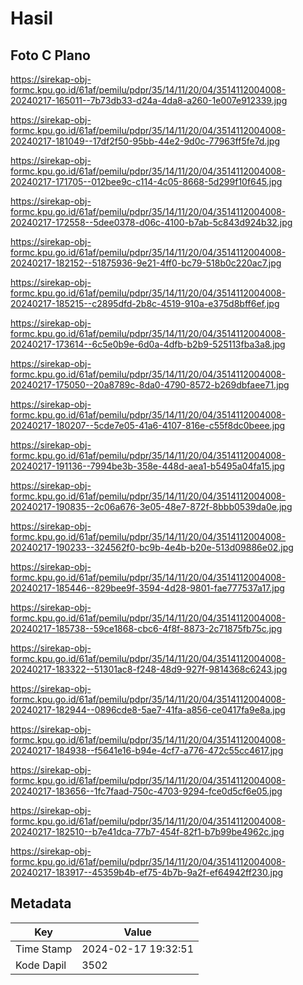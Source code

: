 # Hasil

## Foto C Plano

https://sirekap-obj-formc.kpu.go.id/61af/pemilu/pdpr/35/14/11/20/04/3514112004008-20240217-165011--7b73db33-d24a-4da8-a260-1e007e912339.jpg

https://sirekap-obj-formc.kpu.go.id/61af/pemilu/pdpr/35/14/11/20/04/3514112004008-20240217-181049--17df2f50-95bb-44e2-9d0c-77963ff5fe7d.jpg

https://sirekap-obj-formc.kpu.go.id/61af/pemilu/pdpr/35/14/11/20/04/3514112004008-20240217-171705--012bee9c-c114-4c05-8668-5d299f10f645.jpg

https://sirekap-obj-formc.kpu.go.id/61af/pemilu/pdpr/35/14/11/20/04/3514112004008-20240217-172558--5dee0378-d06c-4100-b7ab-5c843d924b32.jpg

https://sirekap-obj-formc.kpu.go.id/61af/pemilu/pdpr/35/14/11/20/04/3514112004008-20240217-182152--51875936-9e21-4ff0-bc79-518b0c220ac7.jpg

https://sirekap-obj-formc.kpu.go.id/61af/pemilu/pdpr/35/14/11/20/04/3514112004008-20240217-185215--c2895dfd-2b8c-4519-910a-e375d8bff6ef.jpg

https://sirekap-obj-formc.kpu.go.id/61af/pemilu/pdpr/35/14/11/20/04/3514112004008-20240217-173614--6c5e0b9e-6d0a-4dfb-b2b9-525113fba3a8.jpg

https://sirekap-obj-formc.kpu.go.id/61af/pemilu/pdpr/35/14/11/20/04/3514112004008-20240217-175050--20a8789c-8da0-4790-8572-b269dbfaee71.jpg

https://sirekap-obj-formc.kpu.go.id/61af/pemilu/pdpr/35/14/11/20/04/3514112004008-20240217-180207--5cde7e05-41a6-4107-816e-c55f8dc0beee.jpg

https://sirekap-obj-formc.kpu.go.id/61af/pemilu/pdpr/35/14/11/20/04/3514112004008-20240217-191136--7994be3b-358e-448d-aea1-b5495a04fa15.jpg

https://sirekap-obj-formc.kpu.go.id/61af/pemilu/pdpr/35/14/11/20/04/3514112004008-20240217-190835--2c06a676-3e05-48e7-872f-8bbb0539da0e.jpg

https://sirekap-obj-formc.kpu.go.id/61af/pemilu/pdpr/35/14/11/20/04/3514112004008-20240217-190233--324562f0-bc9b-4e4b-b20e-513d09886e02.jpg

https://sirekap-obj-formc.kpu.go.id/61af/pemilu/pdpr/35/14/11/20/04/3514112004008-20240217-185446--829bee9f-3594-4d28-9801-fae777537a17.jpg

https://sirekap-obj-formc.kpu.go.id/61af/pemilu/pdpr/35/14/11/20/04/3514112004008-20240217-185738--59ce1868-cbc6-4f8f-8873-2c71875fb75c.jpg

https://sirekap-obj-formc.kpu.go.id/61af/pemilu/pdpr/35/14/11/20/04/3514112004008-20240217-183322--51301ac8-f248-48d9-927f-9814368c6243.jpg

https://sirekap-obj-formc.kpu.go.id/61af/pemilu/pdpr/35/14/11/20/04/3514112004008-20240217-182944--0896cde8-5ae7-41fa-a856-ce0417fa9e8a.jpg

https://sirekap-obj-formc.kpu.go.id/61af/pemilu/pdpr/35/14/11/20/04/3514112004008-20240217-184938--f5641e16-b94e-4cf7-a776-472c55cc4617.jpg

https://sirekap-obj-formc.kpu.go.id/61af/pemilu/pdpr/35/14/11/20/04/3514112004008-20240217-183656--1fc7faad-750c-4703-9294-fce0d5cf6e05.jpg

https://sirekap-obj-formc.kpu.go.id/61af/pemilu/pdpr/35/14/11/20/04/3514112004008-20240217-182510--b7e41dca-77b7-454f-82f1-b7b99be4962c.jpg

https://sirekap-obj-formc.kpu.go.id/61af/pemilu/pdpr/35/14/11/20/04/3514112004008-20240217-183917--45359b4b-ef75-4b7b-9a2f-ef64942ff230.jpg


## Metadata

| Key        | Value               |
| ---------- | ------------------- |
| Time Stamp | 2024-02-17 19:32:51 |
| Kode Dapil | 3502                |



